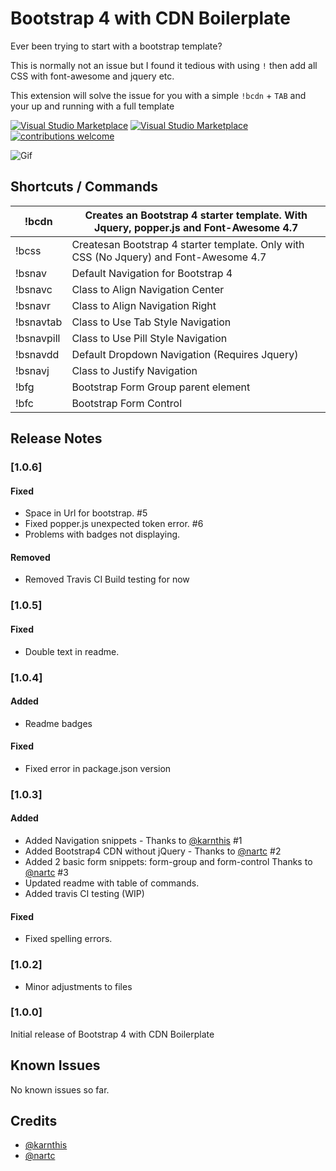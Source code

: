 # Bootstrap 4 with CDN Boilerplate

Ever been trying to start with a bootstrap template? 

This is normally not an issue but I found it tedious with using `!` then add all CSS  with font-awesome and jquery etc.

This extension will solve the issue for you with a simple `!bcdn` + `TAB` and your up and running with a full template



[![Visual Studio Marketplace](https://img.shields.io/vscode-marketplace/v/eventyret.bootstrap-4-cdn-snippet.svg)](https://marketplace.visualstudio.com/items?itemName=eventyret.bootstrap-4-cdn-snippet)
[![Visual Studio Marketplace](https://img.shields.io/vscode-marketplace/d/eventyret.bootstrap-4-cdn-snippet.svg)](https://marketplace.visualstudio.com/items?itemName=eventyret.bootstrap-4-cdn-snippet)
[![contributions welcome](https://img.shields.io/badge/contributions-welcome-brightgreen.svg)](https://github.com/dwyl/eventyret/issues)



![Gif](https://i.imgur.com/EMaQmDC.gif)


## Shortcuts / Commands

| !bcdn      	| Creates an Bootstrap 4 starter template. With Jquery, popper.js and Font-Awesome 4.7 	|
|------------	|-----------------------------------------------------------------------------------------------	|
| !bcss      	| Createsan Bootstrap 4 starter template. Only with CSS (No Jquery) and Font-Awesome 4.7        	|
| !bsnav     	| Default Navigation for Bootstrap 4                                                            	|
| !bsnavc    	| Class to Align Navigation Center                                                              	|
| !bsnavr    	| Class to Align Navigation Right                                                               	|
| !bsnavtab  	| Class to Use Tab Style Navigation                                                             	|
| !bsnavpill 	| Class to Use Pill Style Navigation                                                            	|
| !bsnavdd   	| Default Dropdown Navigation (Requires Jquery)                                                 	|
| !bsnavj    	| Class to Justify Navigation                                                                   	|
| !bfg    	| Bootstrap Form Group parent element                                                                 	|
| !bfc    	| Bootstrap Form Control                                                             	|

## Release Notes

### [1.0.6]
#### Fixed
- Space in Url for bootstrap. #5
- Fixed popper.js unexpected token error. #6
- Problems with badges not displaying.

#### Removed
- Removed Travis CI Build testing for now

### [1.0.5]

#### Fixed
- Double text in readme.

### [1.0.4]
#### Added
- Readme badges

#### Fixed
- Fixed error in package.json version


### [1.0.3]
#### Added

- Added Navigation snippets  - Thanks to [@karnthis](https://github.com/karnthis) #1
- Added Bootstrap4 CDN without jQuery -  Thanks to [@nartc](https://github.com/nartc) #2
- Added 2 basic form snippets: form-group and form-control Thanks to [@nartc](https://github.com/nartc) #3
- Updated readme with table of commands.
- Added travis CI testing (WIP)

#### Fixed
- Fixed spelling errors.


### [1.0.2]
- Minor adjustments to files

### [1.0.0]

Initial release of Bootstrap 4 with CDN Boilerplate

## Known Issues

No known issues so far.


## Credits

- [@karnthis](https://github.com/karnthis)
- [@nartc](https://github.com/nartc)
